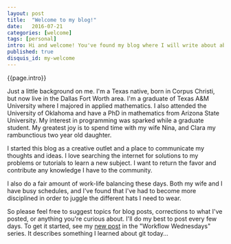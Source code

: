 ```yaml
---
layout: post
title:  "Welcome to my blog!"
date:   2016-07-21
categories: [welcome]
tags: [personal]
intro: Hi and welcome! You've found my blog where I will write about about my awesome endeavors as a Java developer.
published: true
disquis_id: my-welcome
---
```

{{page.intro}}

Just a little background on me. I'm a Texas native, born in Corpus Christi, but now live in the Dallas Fort Worth area. I'm a graduate of Texas A&M University where I majored in applied mathematics. I also attended the University of Oklahoma and have a PhD in mathematics from Arizona State University. My interest in programming was sparked while a graduate student. My greatest joy is to spend time with my wife Nina, and Clara my rambunctious two year old daughter.

I started this blog as a creative outlet and a place to communicate my thoughts and ideas. I love searching the internet for solutions to my problems or tutorials to learn a new subject. I want to return the favor and contribute any knowledge I have to the community.

I also do a fair amount of work-life balancing these days. Both my wife and I have busy schedules, and I've found that I've had to become more disciplined in order to juggle the different hats I need to wear.

So please feel free to suggest topics for blog posts, corrections to what I've posted, or anything you're curious about. I'll do my best to post every few days. To get it started, see my [new post](/git/tips/workflow/2016/08/24/git-tip-squash.html) in the "Workflow Wednesdays" series. It describes something I learned about git today...
